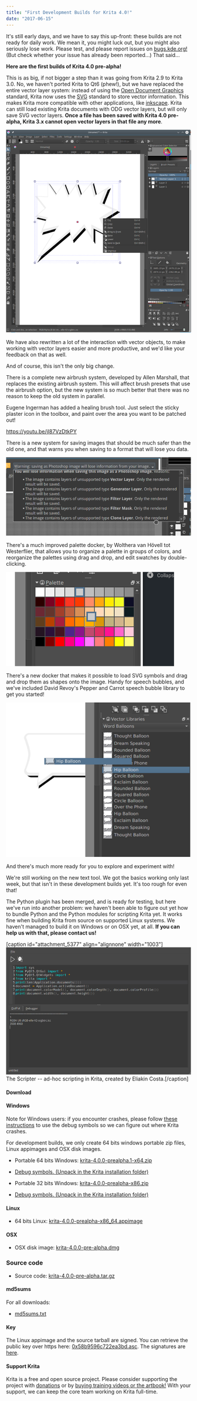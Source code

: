 ```yaml
---
title: "First Development Builds for Krita 4.0!"
date: "2017-06-15"
---
```


It's still early days, and we have to say this up-front: these builds are not ready for daily work. We mean it, you might luck out, but you might also seriously lose work. Please test, and please report issues on [bugs.kde.org!](https://bugs.kde.org) (But check whether your issue has already been reported...) That said...

**Here are the first builds of Krita 4.0 pre-alpha!**

This is as big, if not bigger a step than it was going from Krita 2.9 to Krita 3.0. No, we haven't ported Krita to Qt6 (phew!), but we have replaced the entire vector layer system: instead of using the [Open Document Graphics](https://docs.oasis-open.org/office/v1.2/OpenDocument-v1.2.html) standard, Krita now uses the [SVG](https://www.w3.org/TR/SVG/) standard to store vector information. This makes Krita more compatible with other applications, like [inkscape](https://inkscape.org). Krita can still load existing Krita documents with ODG vector layers, but will only save SVG vector layers. **Once a file has been saved with Krita 4.0 pre-alpha, Krita 3.x cannot open vector layers in that file any more**.

[![](images/vector-934x1024.png)](https://krita.org/wp-content/uploads/2017/06/vector.png)

We have also rewritten a lot of the interaction with vector objects, to make working with vector layers easier and more productive, and we'd like your feedback on that as well.

And of course, this isn't the only big change.

There is a complete new airbrush system, developed by Allen Marshall, that replaces the existing airbrush system. This will affect brush presets that use the airbrush option, but the new system is so much better that there was no reason to keep the old system in parallel.

Eugene Ingerman has added a healing brush tool. Just select the sticky plaster icon in the toolbox, and paint over the area you want to be patched out!

https://youtu.be/jI87VzDtkPY

There is a new system for saving images that should be much safer than the old one, and that warns you when saving to a format that will lose you data.

[![](images/warnings.png)](https://krita.org/wp-content/uploads/2017/06/warnings.png)

There's a much improved palette docker, by Wolthera van Hövell tot Westerflier, that allows you to organize a palette in groups of colors, and reorganize the palettes using drag and drop, and edit swatches by double-clicking.

[![](images/palette_dnd.png)](https://krita.org/wp-content/uploads/2017/06/palette_dnd.png)

There's a new docker that makes it possible to load SVG symbols and drag and drop them as shapes onto the image. Handy for speech bubbles, and we've included David Revoy's Pepper and Carrot speech bubble library to get you started!

[![](images/symbol.png)](https://krita.org/wp-content/uploads/2017/06/symbol.png)

And there's much more ready for you to explore and experiment with!

We're still working on the new text tool. We got the basics working only last week, but that isn't in these development builds yet. It's too rough for even that!

The Python plugin has been merged, and is ready for testing, but here we've run into another problem: we haven't been able to figure out yet how to bundle Python and the Python modules for scripting Krita yet. It works fine when building Krita from source on supported Linux systems. We haven't managed to build it on Windows or on OSX yet, at all. **If you can help us with that, please contact us!**

\[caption id="attachment\_5377" align="alignnone" width="1003"\][![](images/scripter.png)](https://krita.org/wp-content/uploads/2017/06/scripter.png) The Scripter -- ad-hoc scripting in Krita, created by Eliakin Costa.\[/caption\]

#### Download

#### Windows

Note for Windows users: if you encounter crashes, please follow [these instructions](https://docs.krita.org/Dr._Mingw_debugger) to use the debug symbols so we can figure out where Krita crashes.

For development builds, we only create 64 bits windows portable zip files, Linux appimages and OSX disk images.

- Portable 64 bits Windows: [krita-4.0.0-prealpha.1-x64.zip](https://download.kde.org/unstable/krita/4.0.0-prealpha/krita-4.0.0-prealpha.1-x64.zip)
- [Debug symbols. (Unpack in the Krita installation folder)](https://download.kde.org/unstable/krita/4.0.0-prealpha/krita-4.0.0-prealpha.1-x64-dbg.zip)

- Portable 32 bits Windows: [krita-4.0.0-prealpha-x86.zip](https://download.kde.org/unstable/krita/4.0.0-prealpha/krita-4.0.0-prealpha-x86.zip)
- [Debug symbols. (Unpack in the Krita installation folder)](https://download.kde.org/unstable/krita/4.0.0-prealpha/krita-4.0.0-prealpha-x86-dbg.zip)

#### Linux

- 64 bits Linux: [krita-4.0.0-prealpha-x86\_64.appimage](https://download.kde.org/unstable/krita/4.0.0-prealpha/krita-4.0.0-pre-alpha-x86_64.appimage)

#### OSX

- OSX disk image: [krita-4.0.0-pre-alpha.dmg](https://download.kde.org/unstable/krita/4.0.0-prealpha/krita-4.0.0-prealpha.dmg)

### Source code

- Source code: [krita-4.0.0-pre-alpha.tar.gz](https://download.kde.org/unstable/krita/4.0.0-prealpha/krita-4.0.0-prealpha.tar.gz)

#### md5sums

For all downloads:

- [md5sums.txt](https://download.kde.org/stable/krita/3.1.4/md5sums.txt)

#### Key

The Linux appimage and the source tarball are signed. You can retrieve the public key over https here: [0x58b9596c722ea3bd.asc](https://share.kde.org/index.php/s/fJ99V5mZvuyD0z8). The signatures are [here](http://download.kde.org/stable/krita/3.1.4/).

#### Support Krita

Krita is a free and open source project. Please consider supporting the project with [donations](https://krita.org/en/support-us/donations/) or by [buying training videos or the artbook!]("https://krita.org/en/support-us/shop) With your support, we can keep the core team working on Krita full-time.
